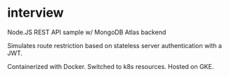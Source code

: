 # interview

Node.JS REST API sample w/ MongoDB Atlas backend

Simulates route restriction based on stateless server authentication with a JWT.

Containerized with Docker. Switched to k8s resources. Hosted on GKE.
